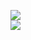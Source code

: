 [![](https://img.shields.io/badge/Made%20With-Github%20Spray-lightgrey.svg?style=for-the-badge&logo=github)](https://github.com/Annihil/github-spray#19600)  
[![](https://i.imgur.com/2DrTn0Z.gif)](https://github.com/Annihil/github-spray)